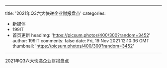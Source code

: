 
---
title: '2021年Q3六大快递企业财报盘点'
categories: 
 - 新媒体
 - 199IT
 - 首页更新
headimg: 'https://picsum.photos/400/300?random=3452'
author: 199IT
comments: false
date: Fri, 19 Nov 2021 12:10:36 GMT
thumbnail: 'https://picsum.photos/400/300?random=3452'
---

<div>   
2021年Q3六大快递企业财报盘点  
</div>
            